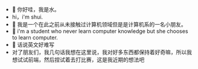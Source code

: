 - 👋 你好哇，我是水。
- hi，i'm shui.
- 👀 我是一个在此之前从未接触过计算机领域但是是计算机系的一名小朋友。
- 🌱 i'm a student who never learn computer knowledge but she chooses to learn computer.
- 💞️ 话说英文好难写
- 对了朋友们，我几句话我想在这里说，我对好多东西都保持着好奇嘛，所以我想试试前端，然后捏试着去打比赛，这是我近期的想法吧
